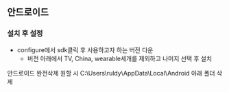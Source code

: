 ## 안드로이드

### 설치 후 설정

* configure에서 sdk클릭 후 사용하고자 하는 버전 다운
  * 버전 아래에서 TV, China, wearable세개를 제외하고 나머지 선택 후 설치





안드로이드 완전삭제 원할 시 C:\Users\ruldy\AppData\Local\Android 아래 폴더 삭제



